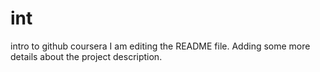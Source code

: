 # int
intro to github coursera
I am editing the README file. Adding some more details about the project description.
